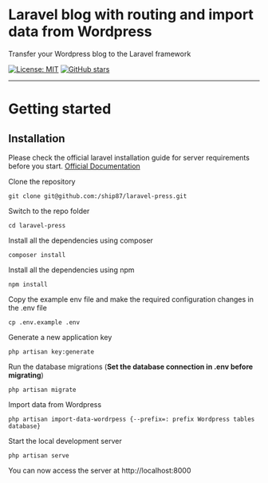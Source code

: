 # Laravel blog with routing and import data from Wordpress

Transfer your Wordpress blog to the Laravel framework

[![License: MIT](https://img.shields.io/badge/License-MIT-yellow.svg)](https://opensource.org/licenses/MIT)
[![GitHub stars](https://img.shields.io/github/stars/ship87/laravel-press.svg)](https://github.com/ship87/laravel-press/stargazers)

----------

# Getting started

## Installation

Please check the official laravel installation guide for server requirements before you start. [Official Documentation](https://laravel.com/docs/7.x/installation)


Clone the repository

    git clone git@github.com:/ship87/laravel-press.git

Switch to the repo folder

    cd laravel-press

Install all the dependencies using composer

    composer install
    
Install all the dependencies using npm

    npm install

Copy the example env file and make the required configuration changes in the .env file

    cp .env.example .env

Generate a new application key

    php artisan key:generate

Run the database migrations (**Set the database connection in .env before migrating**)

    php artisan migrate
    
Import data from Wordpress

    php artisan import-data-wordrpess {--prefix=: prefix Wordpress tables database} 

Start the local development server


    php artisan serve
    
You can now access the server at http://localhost:8000